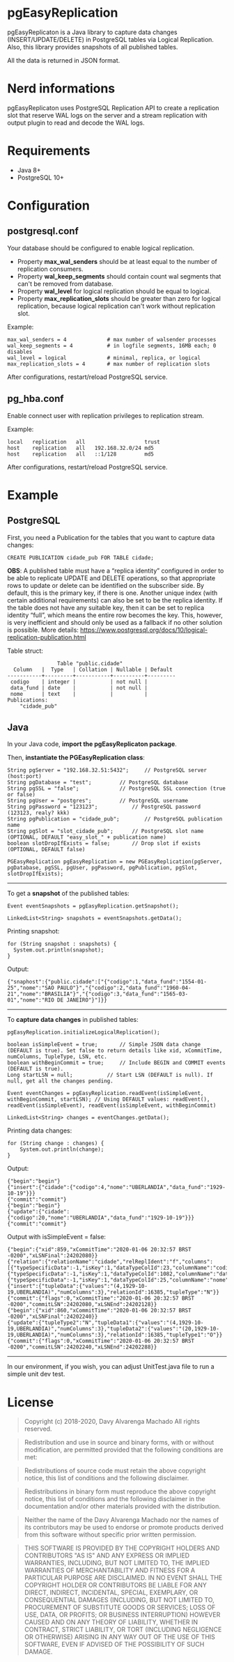 # pgEasyReplication

pgEasyReplicaton is a Java library to capture data changes (INSERT/UPDATE/DELETE) in PostgreSQL tables via Logical Replication. Also, this library provides snapshots of all published tables.

All the data is returned in JSON format.

Nerd informations
=================

pgEasyReplicaton uses PostgreSQL Replication API to create a replication slot that reserve WAL logs on the server and a stream replication with output plugin to read and decode the WAL logs.

Requirements
============

* Java 8+
* PostgreSQL 10+

Configuration
=============

postgresql.conf
---------------

Your database should be configured to enable logical replication.

* Property **max_wal_senders** should be at least equal to the number of replication consumers.
* Property **wal_keep_segments** should contain count wal segments that can't be removed from database.
* Property **wal_level** for logical replication should be equal to logical.
* Property **max_replication_slots** should be greater than zero for logical replication, because logical replication can't work without replication slot.

Example:
```
max_wal_senders = 4             # max number of walsender processes
wal_keep_segments = 4           # in logfile segments, 16MB each; 0 disables
wal_level = logical             # minimal, replica, or logical
max_replication_slots = 4       # max number of replication slots
```

After configurations, restart/reload PostgreSQL service.

pg_hba.conf
-----------

Enable connect user with replication privileges to replication stream.

Example:
```
local   replication   all                   trust
host    replication   all   192.168.32.0/24 md5
host    replication   all   ::1/128         md5
```

After configurations, restart/reload PostgreSQL service.

Example
=======

PostgreSQL
----------

First, you need a Publication for the tables that you want to capture data changes:
```
CREATE PUBLICATION cidade_pub FOR TABLE cidade;
```

**OBS**: A published table must have a “replica identity” configured in order to be able to replicate UPDATE and DELETE operations, so that appropriate rows to update or delete can be identified on the subscriber side. By default, this is the primary key, if there is one. Another unique index (with certain additional requirements) can also be set to be the replica identity. If the table does not have any suitable key, then it can be set to replica identity “full”, which means the entire row becomes the key. This, however, is very inefficient and should only be used as a fallback if no other solution is possible. More details: https://www.postgresql.org/docs/10/logical-replication-publication.html

Table struct:

```
                Table "public.cidade"
  Column   |  Type   | Collation | Nullable | Default
-----------+---------+-----------+----------+---------
 codigo    | integer |           | not null |
 data_fund | date    |           | not null |
 nome      | text    |           |          |
Publications:
    "cidade_pub"
```

Java
----

In your Java code, **import the pgEasyReplicaton package**.

Then, **instantiate the PGEasyReplication class**:
```			
String pgServer = "192.168.32.51:5432";		// PostgreSQL server (host:port)
String pgDatabase = "test";			// PostgreSQL database
String pgSSL = "false";				// PostgreSQL SSL connection (true or false)
String pgUser = "postgres";			// PostgreSQL username
String pgPassword = "123123";			// PostgreSQL password (123123, realy? kkk)
String pgPublication = "cidade_pub";		// PostgreSQL publication name
String pgSlot = "slot_cidade_pub";		// PostgreSQL slot name (OPTIONAL, DEFAULT "easy_slot_" + publication name)
boolean slotDropIfExists = false;		// Drop slot if exists (OPTIONAL, DEFAULT false)

PGEasyReplication pgEasyReplication = new PGEasyReplication(pgServer, pgDatabase, pgSSL, pgUser, pgPassword, pgPublication, pgSlot, slotDropIfExists);
```
----------
To get a **snapshot** of the published tables:
```
Event eventSnapshots = pgEasyReplication.getSnapshot();

LinkedList<String> snapshots = eventSnapshots.getData();
```

Printing snapshot:
```
for (String snapshot : snapshots) {
  System.out.println(snapshot);
}
```

Output:
```
{"snaphost":{"public.cidade":["{"codigo":1,"data_fund":"1554-01-25","nome":"SAO PAULO"}","{"codigo":2,"data_fund":"1960-04-21","nome":"BRASILIA"}","{"codigo":3,"data_fund":"1565-03-01","nome":"RIO DE JANEIRO"}"]}}
```
----------
To **capture data changes** in published tables:
```
pgEasyReplication.initializeLogicalReplication();

boolean isSimpleEvent = true;		// Simple JSON data change (DEFAULT is true). Set false to return details like xid, xCommitTime, numColumns, TupleType, LSN, etc.
boolean withBeginCommit = true;		// Include BEGIN and COMMIT events (DEFAULT is true).
Long startLSN = null;			// Start LSN (DEFAULT is null). If null, get all the changes pending.

Event eventChanges = pgEasyReplication.readEvent(isSimpleEvent, withBeginCommit, startLSN);	// Using DEFAULT values: readEvent(), readEvent(isSimpleEvent), readEvent(isSimpleEvent, withBeginCommit)

LinkedList<String> changes = eventChanges.getData();
```

Printing data changes:
```
for (String change : changes) {
	System.out.println(change);
}
```

Output:
```
{"begin":"begin"}
{"insert":{"cidade":{"codigo":4,"nome":"UBERLANDIA","data_fund":"1929-10-19"}}}
{"commit":"commit"}
{"begin":"begin"}
{"update":{"cidade":{"codigo":20,"nome":"UBERLANDIA","data_fund":"1929-10-19"}}}
{"commit":"commit"}
```

Output with isSimpleEvent = false:
```
{"begin":{"xid":859,"xCommitTime":"2020-01-06 20:32:57 BRST -0200","xLSNFinal":24202080}}
{"relation":{"relationName":"cidade","relReplIdent":"f","columns":[{"typeSpecificData":-1,"isKey":1,"dataTypeColId":23,"columnName":"codigo"},{"typeSpecificData":-1,"isKey":1,"dataTypeColId":1082,"columnName":"data_fund"},{"typeSpecificData":-1,"isKey":1,"dataTypeColId":25,"columnName":"nome"}],"relationId":16385,"namespaceName":"public","numColumns":3}}
{"insert":{"tupleData":{"values":"(4,1929-10-19,UBERLANDIA)","numColumns":3},"relationId":16385,"tupleType":"N"}}
{"commit":{"flags":0,"xCommitTime":"2020-01-06 20:32:57 BRST -0200","commitLSN":24202080,"xLSNEnd":24202128}}
{"begin":{"xid":860,"xCommitTime":"2020-01-06 20:32:57 BRST -0200","xLSNFinal":24202240}}
{"update":{"tupleType2":"N","tupleData1":{"values":"(4,1929-10-19,UBERLANDIA)","numColumns":3},"tupleData2":{"values":"(20,1929-10-19,UBERLANDIA)","numColumns":3},"relationId":16385,"tupleType1":"O"}}
{"commit":{"flags":0,"xCommitTime":"2020-01-06 20:32:57 BRST -0200","commitLSN":24202240,"xLSNEnd":24202288}}
```
----------
In our environment, if you wish, you can adjust UnitTest.java file to run a simple unit dev test.

License
=======

> Copyright (c) 2018-2020, Davy Alvarenga Machado
> All rights reserved.

> Redistribution and use in source and binary forms, with or without modification, are permitted provided that the following conditions are met:

> Redistributions of source code must retain the above copyright notice, this list of conditions and the following disclaimer.

> Redistributions in binary form must reproduce the above copyright notice, this list of conditions and the following disclaimer in the documentation and/or other materials provided with the distribution.

> Neither the name of the Davy Alvarenga Machado nor the names of its contributors may be used to endorse or promote products derived from this software without specific prior written permission.

> THIS SOFTWARE IS PROVIDED BY THE COPYRIGHT HOLDERS AND CONTRIBUTORS "AS IS" AND ANY EXPRESS OR IMPLIED WARRANTIES, INCLUDING, BUT NOT LIMITED TO, THE IMPLIED WARRANTIES OF MERCHANTABILITY AND FITNESS FOR A PARTICULAR PURPOSE ARE DISCLAIMED. IN NO EVENT SHALL THE COPYRIGHT HOLDER OR CONTRIBUTORS BE LIABLE FOR ANY DIRECT, INDIRECT, INCIDENTAL, SPECIAL, EXEMPLARY, OR CONSEQUENTIAL DAMAGES (INCLUDING, BUT NOT LIMITED TO, PROCUREMENT OF SUBSTITUTE GOODS OR SERVICES; LOSS OF USE, DATA, OR PROFITS; OR BUSINESS INTERRUPTION) HOWEVER CAUSED AND ON ANY THEORY OF LIABILITY, WHETHER IN CONTRACT, STRICT LIABILITY, OR TORT (INCLUDING NEGLIGENCE OR OTHERWISE) ARISING IN ANY WAY OUT OF THE USE OF THIS SOFTWARE, EVEN IF ADVISED OF THE POSSIBILITY OF SUCH DAMAGE.
